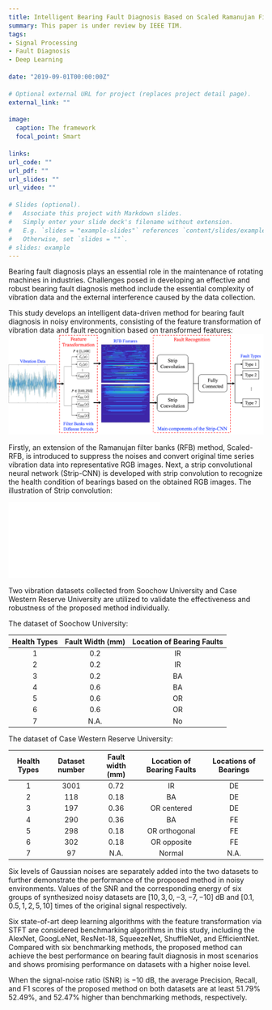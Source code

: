 ```yaml
---
title: Intelligent Bearing Fault Diagnosis Based on Scaled Ramanujan Filter Banks in Noisy Environments
summary: This paper is under review by IEEE TIM.
tags:
- Signal Processing
- Fault Diagnosis
- Deep Learning

date: "2019-09-01T00:00:00Z"

# Optional external URL for project (replaces project detail page).
external_link: ""

image:
  caption: The framework
  focal_point: Smart

links:
url_code: ""
url_pdf: ""
url_slides: ""
url_video: ""

# Slides (optional).
#   Associate this project with Markdown slides.
#   Simply enter your slide deck's filename without extension.
#   E.g. `slides = "example-slides"` references `content/slides/example-slides.md`.
#   Otherwise, set `slides = ""`.
# slides: example
---
```


Bearing fault diagnosis plays an essential role in the maintenance of rotating machines in industries. Challenges posed in developing an effective and robust bearing fault diagnosis method include the essential complexity of vibration data and the external interference caused by the data collection. 

This study develops an intelligent data-driven method for bearing fault diagnosis in noisy environments, consisting of the feature transformation of vibration data and fault recognition based on transformed features:![structure](structure.png)

Firstly, an extension of the Ramanujan filter banks (RFB) method, Scaled-RFB, is introduced to suppress the noises and convert original time series vibration data into representative RGB images. Next, a strip convolutional neural network (Strip-CNN) is developed with strip convolution to recognize the health condition of bearings based on the obtained RGB images. The illustration of Strip convolution:

![Strip Convolution](convolution.pdf)

Two vibration datasets collected from Soochow University and Case Western Reserve University are utilized to validate the effectiveness and robustness of the proposed method individually. 

The dataset of Soochow University:

| Health Types | Fault Width (mm) | Location of Bearing Faults |
| :----------: | :--------------: | :------------------------: |
|      1       |       0.2        |             IR             |
|      2       |       0.2        |             IR             |
|      3       |       0.2        |             BA             |
|      4       |       0.6        |             BA             |
|      5       |       0.6        |             OR             |
|      6       |       0.6        |             OR             |
|      7       |       N.A.       |             No             |

The dataset of  Case Western Reserve University:

| Health Types | Dataset number | Fault width (mm) | Location of Bearing Faults | Locations of Bearings |
| :----------: | :------------: | :--------------: | :------------------------: | :-------------------: |
|      1       |      3001      |       0.72       |             IR             |          DE           |
|      2       |      118       |       0.18       |             BA             |          DE           |
|      3       |      197       |       0.36       |        OR centered         |          DE           |
|      4       |      290       |       0.36       |             BA             |          FE           |
|      5       |      298       |       0.18       |       OR orthogonal        |          FE           |
|      6       |      302       |       0.18       |        OR opposite         |          FE           |
|      7       |       97       |       N.A.       |           Normal           |         N.A.          |

Six levels of Gaussian noises are separately added into the two datasets to further demonstrate the performance of the proposed method in noisy environments. Values of the SNR and the corresponding energy of six groups of synthesized noisy datasets are $[10,3,0,-3,-7,-10]$ dB and $[0.1,0.5,1,2,5,10]$ times of the original signal respectively.

Six state-of-art deep learning algorithms with the feature transformation via STFT are considered benchmarking algorithms in this study, including the AlexNet, GoogLeNet, ResNet-18, SqueezeNet, ShuffleNet, and EfficientNet. Compared with six benchmarking methods, the proposed method can achieve the best performance on bearing fault diagnosis in most scenarios and shows promising performance on datasets with a higher noise level. 

When the signal-noise ratio (SNR) is $-10$ dB, the average Precision, Recall, and F1 scores of the proposed method on both datasets are at least $51.79 \%$ $52.49 \%$, and $52.47 \%$ higher than benchmarking methods, respectively.



